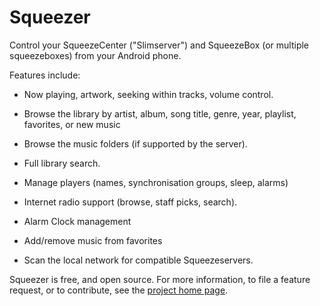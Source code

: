 Squeezer
========

Control your SqueezeCenter ("Slimserver") and SqueezeBox (or multiple squeezeboxes)
from your Android phone.

Features include:

*   Now playing, artwork, seeking within tracks, volume control.

*   Browse the library by artist, album, song title, genre, year, playlist, favorites, or new music

*   Browse the music folders (if supported by the server).

*   Full library search.

*   Manage players (names, synchronisation groups, sleep, alarms)

*   Internet radio support (browse, staff picks, search).

*   Alarm Clock management

*   Add/remove music from favorites

*   Scan the local network for compatible Squeezeservers.

Squeezer is free, and open source.  For more information, to file a feature request,
or to contribute, see the
[project home page](https://nikclayton.github.io/android-squeezer/).